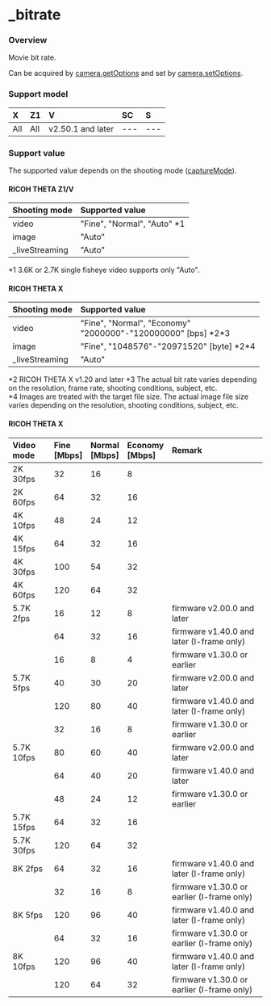 # \_bitrate

### Overview

Movie bit rate.

Can be acquired by [camera.getOptions](../commands/camera.get_options.md) and set by [camera.setOptions](../commands/camera.set_options.md).

### Support model

| X | Z1 | V | SC | S |
|:--|:--|:--|:--|:--|
| All | All | v2.50.1 and later | --- | --- |

### Support value

The supported value depends on the shooting mode ([captureMode](capture_mode.md)).

#### RICOH THETA Z1/V

| Shooting mode | Supported value |
|:--|:--|
| video | "Fine", "Normal", "Auto" \*1 |
| image | "Auto" |
| _liveStreaming | "Auto" |

\*1 3.6K or 2.7K single fisheye video supports only "Auto".

#### RICOH THETA X

| Shooting mode | Supported value |
|:--|:--|
| video | "Fine", "Normal", "Economy"<br/>"2000000"-"120000000" [bps] \*2\*3 |
| image | "Fine", "1048576"-"20971520" [byte] \*2\*4 |
| _liveStreaming | "Auto" |

\*2 RICOH THETA X v1.20 and later
\*3 The actual bit rate varies depending on the resolution, frame rate, shooting conditions, subject, etc.  
\*4 Images are treated with the target file size. The actual image file size varies depending on the resolution, shooting conditions, subject, etc.  

#### RICOH THETA X

| Video mode | Fine<br/>[Mbps] | Normal<br/>[Mbps] | Economy<br/>[Mbps] | Remark
|:--|:--|:--|:--|:--|
|   2K 30fps |  32 |  16 |   8 ||
|   2K 60fps |  64 |  32 |  16 ||
|   4K 10fps |  48 |  24 |  12 ||
|   4K 15fps |  64 |  32 |  16 ||
|   4K 30fps | 100 |  54 |  32 ||
|   4K 60fps | 120 |  64 |  32 ||
| 5.7K  2fps |  16 |  12 |   8 | firmware v2.00.0 and later   |
|            |  64 |  32 |  16 | firmware v1.40.0 and later   (I-frame only)|
|            |  16 |   8 |   4 | firmware v1.30.0 or earlier |
| 5.7K  5fps |  40 |  30 |  20 | firmware v2.00.0 and later   |
|            | 120 |  80 |  40 | firmware v1.40.0 and later   (I-frame only)|
|            |  32 |  16 |   8 | firmware v1.30.0 or earlier |
| 5.7K 10fps |  80 |  60 |  40 | firmware v2.00.0 and later   |
|            |  64 |  40 |  20 | firmware v1.40.0 and later   |
|            |  48 |  24 |  12 | firmware v1.30.0 or earlier |
| 5.7K 15fps |  64 |  32 |  16 ||
| 5.7K 30fps | 120 |  64 |  32 ||
|   8K  2fps |  64 |  32 |  16 | firmware v1.40.0 and later   (I-frame only)|
|            |  32 |  16 |   8 | firmware v1.30.0 or earlier (I-frame only)|
|   8K  5fps | 120 |  96 |  40 | firmware v1.40.0 and later   (I-frame only)|
|            |  64 |  32 |  16 | firmware v1.30.0 or earlier (I-frame only)|
|   8K 10fps | 120 |  96 |  40 | firmware v1.40.0 and later   (I-frame only)|
|            | 120 |  64 |  32 | firmware v1.30.0 or earlier (I-frame only)|
